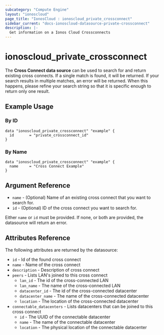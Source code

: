 ```yaml
---
subcategory: "Compute Engine"
layout: "ionoscloud"
page_title: "IonosCloud : ionoscloud_private_crossconnect"
sidebar_current: "docs-ionoscloud-datasource-private-crossconnect"
description: |-
  Get information on a Ionos Cloud Crossconnects
---
```


# ionoscloud\_private_crossconnect

The **Cross Connect data source** can be used to search for and return existing cross connects.
If a single match is found, it will be returned. If your search results in multiple matches, an error will be returned.
When this happens, please refine your search string so that it is specific enough to return only one result.

## Example Usage

### By ID
```hcl
data "ionoscloud_private_crossconnect" "example" {
  id       = "private_crossconnect_id"
}
```

### By Name
```hcl
data "ionoscloud_private_crossconnect" "example" {
  name     = "Cross Connect Example"
}
```

## Argument Reference

* `name` - (Optional) Name of an existing cross connect that you want to search for.
* `id` - (Optional) ID of the cross connect you want to search for.

Either `name` or `id` must be provided. If none, or both are provided, the datasource will return an error.

## Attributes Reference

The following attributes are returned by the datasource:

* `id` - Id of the found cross connect
* `name` - Name of the cross connect 
* `description` - Description of cross connect
* `peers` - Lists LAN's joined to this cross connect
  * `lan_id` - The id of the cross-connected LAN
  * `lan_name` - The name of the cross-connected LAN
  * `datacenter_id` - The id of the cross-connected datacenter
  * `datacenter_name` - The name of the cross-connected datacenter
  * `location` - The location of the cross-connected datacenter
* `connectable_datacenters` - Lists datacenters that can be joined to this cross connect
  * `id` - The UUID of the connectable datacenter
  * `name` - The name of the connectable datacenter
  * `location` - The physical location of the connectable datacenter
